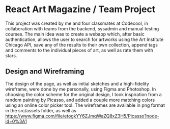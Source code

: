 # React Art Magazine / Team Project

This project was created by me and four classmates at Codecool, in collaboration with teams from the backend, sysadmin and manual testing courses. The main idea was to create a webapp which, after basic authentication, allows the user to search for artworks using the Art Institute Chicago API, save any of the results to their own collection, append tags and comments to the individual pieces of art, as well as rate them with stars. 

## Design and Wireframing

The design of the page, as well as initial sketches and a high-fidelity wireframe, were done by me personally, using Figma and Photoshop. In choosing the color scheme for the original design, I took inspiration from a random painting by Picasso, and added a couple more matching colors using an online color picker tool. The wireframes are available in png format in the src/assets folder, as well as https://www.figma.com/file/etogkYY6ZJmqWaZQ8xZ3H5/Picasso?node-id=0%3A1

